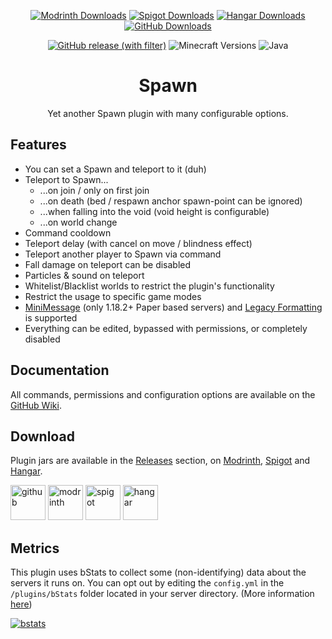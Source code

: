<div align="center">

[![Modrinth Downloads](https://img.shields.io/modrinth/dt/spawn?style=flat-square&logo=modrinth&labelColor=3A3025&color=407F35)](https://modrinth.com/plugin/spawn)
[![Spigot Downloads](https://img.shields.io/spiget/downloads/106188?style=flat-square&logo=image/png;base64,iVBORw0KGgoAAAANSUhEUgAAABAAAAAQBAMAAADt3eJSAAAAD1BMVEVHcEwAAAD/0ADi6D86RuhWkE5HAAAAAXRSTlMAQObYZgAAAFBJREFUeJxljdERgDAIQ8OdAxicgHQCZQH3n0pqrT99P7y7QADAYkfHiIHFJ4yRwDWlDaHy7IPeMupOUkvVFiu5XL3hyLBXjIT/nfPLdq/yAL5yBqT7qDihAAAAAElFTkSuQmCC&labelColor=3A3025&color=407F35)](https://www.spigotmc.org/resources/106188)
[![Hangar Downloads](https://img.shields.io/hangar/dt/spawn?style=flat-square&logo=image/png;base64,iVBORw0KGgoAAAANSUhEUgAAABkAAAAgBAMAAAAVss41AAAAJFBMVEVHcEz///////////////////////////////////////////8Uel1nAAAAC3RSTlMAH47fTa3EafI0C3ZKri0AAADwSURBVHicTZGvC8JQEMdPDeKSYBEsEwSFFbGJZcVkMRiEV7S6IgiCWNS6ZlBhxWZ3/ti8f87bfbfplePDvXff7/s+Iqlyr0p5FQy/3JwuzBw2s9GAk5qAaozqK3mAaKkL09FcR3XAE9cc0ELB8hVC6KfX4qtSCdQ+6LCB9TWYGyndt7LVzVbufQ7Pk8xJW9S9qEqwPORQ7Nop1Tk2zGNS8VfALWld0N3hk7QdTr7NM1DyQA9HT5qEHuZTmTLPaKvkzchaCQUgW0wOx3jD22goVypCwc2DFvVRlnWhIzk08uSttfj8/QMd/c3fJ9HNRv8CUjKn1XnSu4wAAAAASUVORK5CYII=&label=Downloads&labelColor=3A3025&color=407F35)](https://hangar.papermc.io/rockquiet/Spawn)
[![GitHub Downloads](https://img.shields.io/github/downloads/rockquiet/joinprotection/total?style=flat-square&logo=github&labelColor=3A3025&color=407F35)](https://github.com/rockquiet/Spawn/releases)

[![GitHub release (with filter)](https://img.shields.io/github/v/release/rockquiet/spawn?style=for-the-badge&labelColor=3A3025&color=407F35)](https://github.com/rockquiet/Spawn/releases)
![Minecraft Versions](https://img.shields.io/badge/minecraft-1.8_--_1.21.8-407F35?style=for-the-badge&logoColor=407F35&labelColor=3A3025&color=407F35)
![Java](https://img.shields.io/badge/java-8+-407F35?style=for-the-badge&logoColor=407F35&labelColor=3A3025&color=407F35)

# Spawn

Yet another Spawn plugin with many configurable options.

</div>

## Features

- You can set a Spawn and teleport to it (duh)
- Teleport to Spawn...
    - ...on join / only on first join
    - ...on death (bed / respawn anchor spawn-point can be ignored)
    - ...when falling into the void (void height is configurable)
    - ...on world change
- Command cooldown
- Teleport delay (with cancel on move / blindness effect)
- Teleport another player to Spawn via command
- Fall damage on teleport can be disabled
- Particles & sound on teleport
- Whitelist/Blacklist worlds to restrict the plugin's functionality
- Restrict the usage to specific game modes
- [MiniMessage](https://docs.advntr.dev/minimessage/format.html) (only 1.18.2+ Paper based servers)
  and [Legacy Formatting](https://minecraft.wiki/w/Formatting_codes) is supported
- Everything can be edited, bypassed with permissions, or completely disabled

## Documentation

All commands, permissions and configuration options are available on
the [GitHub Wiki](https://github.com/rockquiet/Spawn/wiki).

## Download

Plugin jars are available in the [Releases](https://github.com/rockquiet/Spawn/releases) section,
on [Modrinth](https://modrinth.com/plugin/spawn), [Spigot](https://www.spigotmc.org/resources/106188)
and [Hangar](https://hangar.papermc.io/rockquiet/Spawn).

[<img alt="github" height="56" src="https://cdn.jsdelivr.net/npm/@intergrav/devins-badges@3/assets/cozy/available/github_vector.svg">](https://github.com/rockquiet/Spawn/releases)
[<img alt="modrinth" height="56" src="https://cdn.jsdelivr.net/npm/@intergrav/devins-badges@3/assets/cozy/available/modrinth_vector.svg">](https://modrinth.com/plugin/spawn)
[<img alt="spigot" height="56" src="https://cdn.jsdelivr.net/npm/@intergrav/devins-badges@3/assets/cozy/available/spigot_vector.svg">](https://www.spigotmc.org/resources/106188)
[<img alt="hangar" height="56" src="https://cdn.jsdelivr.net/npm/@intergrav/devins-badges@3/assets/cozy/available/hangar_vector.svg">](https://hangar.papermc.io/rockquiet/Spawn)

## Metrics

This plugin uses bStats to collect some (non-identifying) data about the servers it runs on.
You can opt out by editing the `config.yml` in the `/plugins/bStats` folder located in your server directory.
(More information [here](https://bstats.org/getting-started))

[<img alt="bstats" src="https://bstats.org/signatures/bukkit/SpawnWasTaken.svg">](https://bstats.org/plugin/bukkit/SpawnWasTaken)
